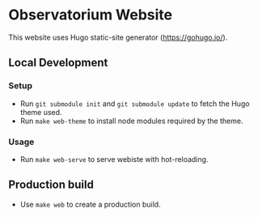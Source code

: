 # Observatorium Website

This website uses Hugo static-site generator (https://gohugo.io/).

## Local Development

### Setup

- Run `git submodule init` and `git submodule update` to fetch the Hugo theme used.
- Run `make web-theme` to install node modules required by the theme.

### Usage

- Run `make web-serve` to serve webiste with hot-reloading.

## Production build
- Use `make web` to create a production build.
